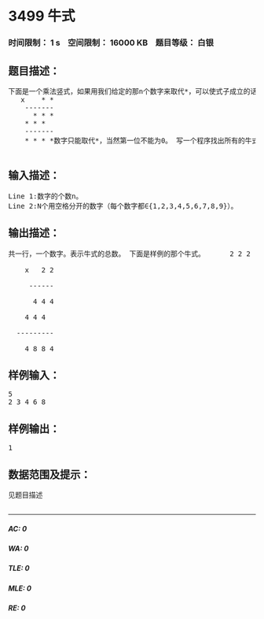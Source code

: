# 3499 牛式   
### 时间限制： 1 s&nbsp;&nbsp;&nbsp;&nbsp;空间限制： 16000 KB&nbsp;&nbsp;&nbsp;&nbsp;题目等级： 白银  
## 题目描述：  

<pre>
下面是一个乘法竖式，如果用我们给定的那n个数字来取代*，可以使式子成立的话，我们就叫这个式子牛式。      * * *
   x    * *
    -------
      * * *
    * * *
    -------
    * * * *数字只能取代*，当然第一位不能为0。 写一个程序找出所有的牛式。  

</pre>
  
  
## 输入描述：  

<pre>
Line 1:数字的个数n。   
Line 2:N个用空格分开的数字（每个数字都∈{1,2,3,4,5,6,7,8,9}）。
</pre>
  
  
## 输出描述：  

<pre>
共一行，一个数字。表示牛式的总数。 下面是样例的那个牛式。      2 2 2
    x   2 2
     ------
      4 4 4
    4 4 4
  ---------
    4 8 8 4
</pre>
  
  
## 样例输入：  

<pre>
5  
2 3 4 6 8
</pre>
  
  
## 样例输出：  

<pre>
1
</pre>
  
  
## 数据范围及提示：  

<pre>
见题目描述  

</pre>
  
  
***  

##### AC: 0  
##### WA: 0  
##### TLE: 0  
##### MLE: 0  
##### RE: 0  
